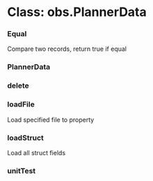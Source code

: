 # Class: obs.PlannerData

### Equal

Compare two records, return true if equal


### PlannerData




### delete




### loadFile

Load specified file to property


### loadStruct

Load all struct fields


### unitTest




